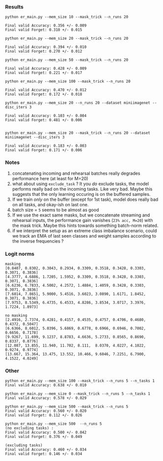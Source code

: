 ### Results

```
python er_main.py --mem_size 10 --mask_trick --n_runs 20

Final valid Accuracy: 0.356 +/- 0.009
Final valid Forget: 0.310 +/- 0.015
```


```
python er_main.py --mem_size 20 --mask_trick --n_runs 20

Final valid Accuracy: 0.394 +/- 0.010
Final valid Forget: 0.270 +/- 0.012
```


```
python er_main.py --mem_size 50 --mask_trick --n_runs 20

Final valid Accuracy: 0.428 +/- 0.009
Final valid Forget: 0.221 +/- 0.017
```


```
python er_main.py --mem_size 100 --mask_trick --n_runs 20

Final valid Accuracy: 0.470 +/- 0.012
Final valid Forget: 0.172 +/- 0.018
```

```
python er_main.py --mem_size 20 --n_runs 20 --dataset miniimagenet --disc_iters 3

Final valid Accuracy: 0.103 +/- 0.004
Final valid Forget: 0.481 +/- 0.006


python er_main.py --mem_size 20 --mask_trick --n_runs 20 --dataset miniimagenet --disc_iters 3

Final valid Accuracy: 0.183 +/- 0.003
Final valid Forget: 0.171 +/- 0.006

```


### Notes
1. concatenating incoming and rehearsal batches really degrades performance here (at least for M=20)
2. what about using `exclude_task` ? It you *do* exclude tasks, the model performs really bad on the incoming tasks. Like very bad. Maybe this suggests that the only learning occuring is on the buffered samples. 
3. If we train *only* on the buffer (except for 1st task), model does really bad on all tasks, and okay-ish on last one. 
3. batch size = `5` seems to be almost as good
4. If we use the exact same masks, but we concatenate streaming and rehearsal inputs, the performance gain vanishes (`23% acc, M=20`) with the mask trick. Maybe this hints towards something batch-norm related. 
5. if we interpret the setup as an extreme class imbalance scenario, could we track an EMA of last seen classes and weight samples according to the inverse frequencies ?

### Logit norms
```
masking 
[0.8407, 0.8302, 0.3043, 0.2934, 0.3309, 0.3518, 0.3428, 0.3303, 0.3071, 0.3836]
[4.3777, 4.6886, 1.7205, 1.5952, 0.3309, 0.3518, 0.3428, 0.3303, 0.3071, 0.3836]
[6.6236, 6.7833, 4.5002, 4.2572, 1.4884, 1.4059, 0.3428, 0.3303, 0.3071, 0.3836]
[7.6814, 7.8651, 5.9000, 5.4516, 3.6023, 3.0890, 1.6171, 1.8452, 0.3071, 0.3836]
[7.9753, 8.5349, 6.4735, 6.4533, 4.8286, 3.8534, 3.0717, 3.3976, 1.7224, 1.8973]
```

```
no masking
[2.4916, 2.7374, 0.4281, 0.4157, 0.4535, 0.4757, 0.4706, 0.4680, 0.4372, 0.5047]
[6.6366, 8.6012, 5.0396, 5.6869, 0.6778, 0.6966, 0.6946, 0.7002, 0.6656, 0.7178]
[9.9267, 11.699, 9.1237, 8.8783, 4.6636, 5.2733, 0.8565, 0.8690, 0.8337, 0.8776]
[12.087, 13.855, 11.940, 11.702, 8.111,  8.0370, 4.0227, 4.1022, 0.9274, 0.9774]
[13.667, 15.364, 13.475, 13.552, 10.466, 9.6046, 7.2251, 6.7900, 4.1522, 4.0249]
```


### Other
```
python er_main.py --mem_size 100 --mask_trick --n_runs 5 --n_tasks 1
Final valid Accuracy: 0.638 +/- 0.010

python er_main.py --mem_size 0 --mask_trick --n_runs 5 --n_tasks 1
Final valid Accuracy: 0.578 +/- 0.029

python er_main.py --mem_size 500 --mask_trick --n_runs 5
Final valid Accuracy: 0.560 +/- 0.020
Final valid Forget: 0.112 +/- 0.026

python er_main.py --mem_size 500  --n_runs 5
(no excluding tasks) : 
Final valid Accuracy: 0.500 +/- 0.042
Final valid Forget: 0.376 +/- 0.049

(excluding tasks)
Final valid Accuracy: 0.460 +/- 0.034
Final valid Forget: 0.146 +/- 0.034
```
